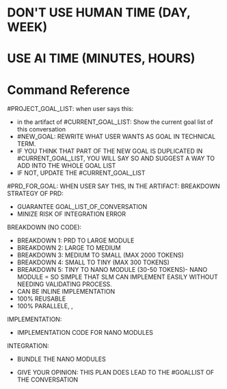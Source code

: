 # DON'T USE HUMAN TIME (DAY, WEEK) 
# USE AI TIME (MINUTES, HOURS)
# Command Reference
#PROJECT_GOAL_LIST: when user says this:
- in the artifact of #CURRENT_GOAL_LIST:  Show the current goal list of this conversation
- #NEW_GOAL: REWRITE WHAT USER WANTS AS GOAL IN TECHNICAL TERM.
- IF YOU THINK THAT PART OF THE NEW GOAL IS DUPLICATED IN #CURRENT_GOAL_LIST, YOU WILL SAY SO AND SUGGEST A WAY TO ADD INTO THE WHOLE GOAL LIST
- IF NOT, UPDATE THE #CURRENT_GOAL_LIST

#PRD_FOR_GOAL: WHEN USER SAY THIS, IN THE ARTIFACT:
BREAKDOWN STRATEGY OF PRD:
- GUARANTEE GOAL_LIST_OF_CONVERSATION
- MINIZE RISK OF INTEGRATION ERROR

BREAKDOWN (NO CODE): 
* BREAKDOWN 1: PRD TO LARGE MODULE
* BREAKDOWN 2: LARGE TO MEDIUM
* BREAKDOWN 3: MEDIUM TO SMALL (MAX 2000 TOKENS)
* BREAKDOWN 4: SMALL TO TINY (MAX 300 TOKENS)
* BREAKDOWN 5: TINY TO NANO MODULE (30-50 TOKENS)- 
NANO MODULE = SO SIMPLE THAT SLM CAN IMPLEMENT EASILY WITHOUT NEEDING VALIDATING PROCESS. 
* CAN BE INLINE IMPLEMENTATION
* 100% REUSABLE 
* 100% PARALLELE, , 

IMPLEMENTATION: 
* IMPLEMENTATION CODE FOR NANO MODULES

INTEGRATION:
* BUNDLE THE NANO MODULES


- GIVE YOUR OPINION: THIS PLAN DOES LEAD TO THE #GOALLIST OF THE CONVERSATION

